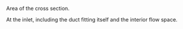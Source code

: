 Area of the cross section.


<!-- comment -->


At the inlet, including the duct fitting itself and the interior flow space.


